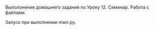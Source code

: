 Выполонение домашнего задания по Уроку 12. Семинар. Работа с файлами.

Запуск при выполнении main.py.

